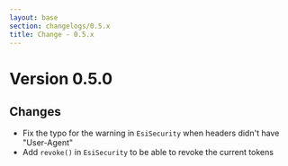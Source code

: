 ```yaml
---
layout: base
section: changelogs/0.5.x
title: Change - 0.5.x
---
```

# Version 0.5.0
## Changes
* Fix the typo for the warning in `EsiSecurity` when headers didn't have "User-Agent"
* Add `revoke()` in `EsiSecurity` to be able to revoke the current tokens

&nbsp;
